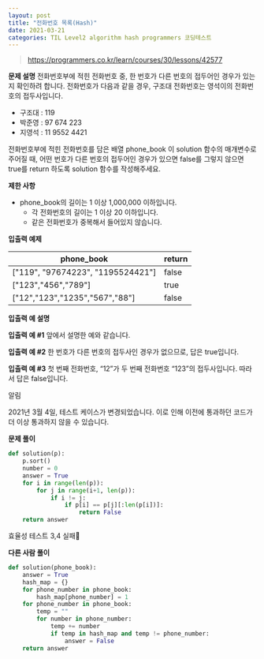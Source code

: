 ```yaml
---
layout: post
title: "전화번호 목록(Hash)"
date: 2021-03-21
categories: TIL Level2 algorithm hash programmers 코딩테스트
---
```


> https://programmers.co.kr/learn/courses/30/lessons/42577

**문제 설명**
전화번호부에 적힌 전화번호 중, 한 번호가 다른 번호의 접두어인 경우가 있는지 확인하려 합니다.
전화번호가 다음과 같을 경우, 구조대 전화번호는 영석이의 전화번호의 접두사입니다.

- 구조대 : 119
- 박준영 : 97 674 223
- 지영석 : 11 9552 4421

전화번호부에 적힌 전화번호를 담은 배열 phone_book 이 solution 함수의 매개변수로 주어질 때, 어떤 번호가 다른 번호의 접두어인 경우가 있으면 false를 그렇지 않으면 true를 return 하도록 solution 함수를 작성해주세요.

**제한 사항**

- phone_book의 길이는 1 이상 1,000,000 이하입니다.
  - 각 전화번호의 길이는 1 이상 20 이하입니다.
  - 같은 전화번호가 중복해서 들어있지 않습니다.

**입출력 예제**

| phone_book                        | return |
| --------------------------------- | ------ |
| ["119", "97674223", "1195524421"] | false  |
| ["123","456","789"]               | true   |
| ["12","123","1235","567","88"]    | false  |

**입출력 예 설명**

**입출력 예 #1**
앞에서 설명한 예와 같습니다.

**입출력 예 #2**
한 번호가 다른 번호의 접두사인 경우가 없으므로, 답은 true입니다.

**입출력 예 #3**
첫 번째 전화번호, “12”가 두 번째 전화번호 “123”의 접두사입니다. 따라서 답은 false입니다.

알림

2021년 3월 4일, 테스트 케이스가 변경되었습니다. 이로 인해 이전에 통과하던 코드가 더 이상 통과하지 않을 수 있습니다.

**문제 풀이**

```python
def solution(p):
    p.sort()
    number = 0
    answer = True
    for i in range(len(p)):
        for j in range(i+1, len(p)):
            if i != j:
                if p[i] == p[j][:len(p[i])]:
                    return False
    return answer

```

효율성 테스트 3,4 실패🥴

**다른 사람 풀이**

```python
def solution(phone_book):
    answer = True
    hash_map = {}
    for phone_number in phone_book:
        hash_map[phone_number] = 1
    for phone_number in phone_book:
        temp = ""
        for number in phone_number:
            temp += number
            if temp in hash_map and temp != phone_number:
                answer = False
    return answer
```

